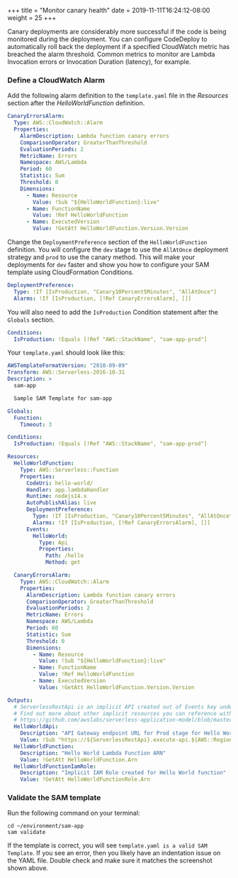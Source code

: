 +++
title = "Monitor canary health"
date = 2019-11-11T16:24:12-08:00
weight = 25
+++

Canary deployments are considerably more successful if the code is being monitored during the
deployment. You can configure CodeDeploy to automatically roll back the deployment if a specified
CloudWatch metric has breached the alarm threshold. Common metrics to monitor are Lambda Invocation
errors or Invocation Duration (latency), for example.

### Define a CloudWatch Alarm

Add the following alarm definition to the `template.yaml` file in the _Resources_ section after the _HelloWorldFunction_ definition.

```yaml
CanaryErrorsAlarm:
  Type: AWS::CloudWatch::Alarm
  Properties:
    AlarmDescription: Lambda function canary errors
    ComparisonOperator: GreaterThanThreshold
    EvaluationPeriods: 2
    MetricName: Errors
    Namespace: AWS/Lambda
    Period: 60
    Statistic: Sum
    Threshold: 0
    Dimensions:
      - Name: Resource
        Value: !Sub "${HelloWorldFunction}:live"
      - Name: FunctionName
        Value: !Ref HelloWorldFunction
      - Name: ExecutedVersion
        Value: !GetAtt HelloWorldFunction.Version.Version
```

Change the `DeploymentPreference` section of the `HelloWorldFunction`
definition. You will configure the `dev` stage to use the `AllAtOnce` deployment strategy and `prod` to
use the canary method. This will make your deployments for `dev` faster and show you how to configure your SAM
template using CloudFormation Conditions.

```yaml
DeploymentPreference:
  Type: !If [IsProduction, "Canary10Percent5Minutes", "AllAtOnce"]
  Alarms: !If [IsProduction, [!Ref CanaryErrorsAlarm], []]
```

You will also need to add the `IsProduction` Condition statement after the `Globals` section.

```yaml
Conditions:
  IsProduction: !Equals [!Ref "AWS::StackName", "sam-app-prod"]
```

Your `template.yaml` should look like this:

```yaml {linenos=true,hl_lines=["12-13","23-25","33-50"]}
AWSTemplateFormatVersion: "2010-09-09"
Transform: AWS::Serverless-2016-10-31
Description: >
  sam-app

  Sample SAM Template for sam-app

Globals:
  Function:
    Timeout: 3

Conditions:
  IsProduction: !Equals [!Ref "AWS::StackName", "sam-app-prod"]

Resources:
  HelloWorldFunction:
    Type: AWS::Serverless::Function
    Properties:
      CodeUri: hello-world/
      Handler: app.lambdaHandler
      Runtime: nodejs14.x
      AutoPublishAlias: live
      DeploymentPreference:
        Type: !If [IsProduction, "Canary10Percent5Minutes", "AllAtOnce"]
        Alarms: !If [IsProduction, [!Ref CanaryErrorsAlarm], []]
      Events:
        HelloWorld:
          Type: Api
          Properties:
            Path: /hello
            Method: get

  CanaryErrorsAlarm:
    Type: AWS::CloudWatch::Alarm
    Properties:
      AlarmDescription: Lambda function canary errors
      ComparisonOperator: GreaterThanThreshold
      EvaluationPeriods: 2
      MetricName: Errors
      Namespace: AWS/Lambda
      Period: 60
      Statistic: Sum
      Threshold: 0
      Dimensions:
        - Name: Resource
          Value: !Sub "${HelloWorldFunction}:live"
        - Name: FunctionName
          Value: !Ref HelloWorldFunction
        - Name: ExecutedVersion
          Value: !GetAtt HelloWorldFunction.Version.Version

Outputs:
  # ServerlessRestApi is an implicit API created out of Events key under Serverless::Function
  # Find out more about other implicit resources you can reference within SAM
  # https://github.com/awslabs/serverless-application-model/blob/master/docs/internals/generated_resources.rst#api
  HelloWorldApi:
    Description: "API Gateway endpoint URL for Prod stage for Hello World function"
    Value: !Sub "https://${ServerlessRestApi}.execute-api.${AWS::Region}.amazonaws.com/Prod/hello/"
  HelloWorldFunction:
    Description: "Hello World Lambda Function ARN"
    Value: !GetAtt HelloWorldFunction.Arn
  HelloWorldFunctionIamRole:
    Description: "Implicit IAM Role created for Hello World function"
    Value: !GetAtt HelloWorldFunctionRole.Arn
```

### Validate the SAM template

Run the following command on your terminal:

```
cd ~/environment/sam-app
sam validate
```

If the template is correct, you will see `template.yaml is a valid SAM Template`. If you see an
error, then you likely have an indentation issue on the YAML file. Double check and make sure it
matches the screenshot shown above.
